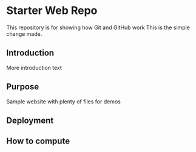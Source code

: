 # Starter Web Repo

This repository is for showing how Git and GitHub work
This is the simple change made.

## Introduction

More introduction text

## Purpose

Sample website with plenty of files for demos

## Deployment

## How to compute